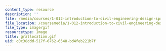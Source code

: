 ```yaml
---
content_type: resource
description: ''
file: /media/courses/1-012-introduction-to-civil-engineering-design-spring-2002/c0c38ddd517f67626548bd4feb221b7f_grallocation.gif
file_location: /coursemedia/1-012-introduction-to-civil-engineering-design-spring-2002/c0c38ddd517f67626548bd4feb221b7f_grallocation.gif
file_type: image/gif
resourcetype: Image
title: grallocation.gif
uid: c0c38ddd-517f-6762-6548-bd4feb221b7f
---
```

